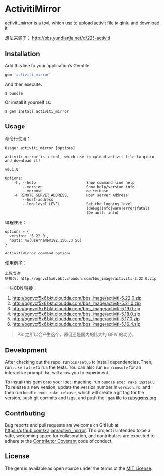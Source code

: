 # ActivitiMirror

activiti_mirror is a tool, which use to upload activit file to qiniu and download it

想法来源于： http://bbs.yundianjia.net/d/225-activiti


## Installation

Add this line to your application's Gemfile:

```ruby
gem 'activiti_mirror'
```

And then execute:

    $ bundle

Or install it yourself as:

    $ gem install activiti_mirror

## Usage

命令行使用： 

```
Usage: activiti_mirror [options]

activiti_mirror is a tool, which use to upload activit file to qiniu and download it!

v0.1.0

Options:
    -h, --help                       Show command line help
        --version                    Show help/version info
        --verbose                    Be verbose
    -H REMOTE_SERVER_ADDRESS,        Host server Address
        --host-address
        --log-level LEVEL            Set the logging level
                                     (debug|info|warn|error|fatal)
                                     (Default: info)
```

编程使用： 

```
options = {
  version: '5.22.0',
  hosts: %w(username@192.156.23.56)
}

ActivitiMirror.command options
```

使用例子： 


```
上传成功!
链接为: http://ognvcf5x6.bkt.clouddn.com/bbs_image/activiti-5.22.0.zip
```

一些CDN 链接： 


1. http://ognvcf5x6.bkt.clouddn.com/bbs_image/activiti-5.22.0.zip
1. http://ognvcf5x6.bkt.clouddn.com/bbs_image/activiti-5.21.0.zip
1. http://ognvcf5x6.bkt.clouddn.com/bbs_image/activiti-5.19.0.zip
1. http://ognvcf5x6.bkt.clouddn.com/bbs_image/activiti-5.18.0.zip
1. http://ognvcf5x6.bkt.clouddn.com/bbs_image/activiti-5.17.0.zip
1. http://ognvcf5x6.bkt.clouddn.com/bbs_image/activiti-5.16.4.zip

> PS: 之所以会产生这个，原因还是国内的伟大的 GFW 的功劳。

## Development

After checking out the repo, run `bin/setup` to install dependencies. Then, run `rake false` to run the tests. You can also run `bin/console` for an interactive prompt that will allow you to experiment.

To install this gem onto your local machine, run `bundle exec rake install`. To release a new version, update the version number in `version.rb`, and then run `bundle exec rake release`, which will create a git tag for the version, push git commits and tags, and push the `.gem` file to [rubygems.org](https://rubygems.org).

## Contributing

Bug reports and pull requests are welcome on GitHub at https://github.com/xiajian/activiti_mirror. This project is intended to be a safe, welcoming space for collaboration, and contributors are expected to adhere to the [Contributor Covenant](contributor-covenant.org) code of conduct.


## License

The gem is available as open source under the terms of the [MIT License](http://opensource.org/licenses/MIT).

